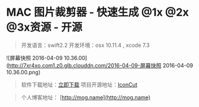 # MAC 图片裁剪器 - 快速生成 @1x @2x @3x资源 - 开源

> 开发语言：swift2.2
> 开发环境：osx 10.11.4 , xcode 7.3



![屏幕快照 2016-04-09 10.36.00](http://7xr4xo.com1.z0.glb.clouddn.com/2016-04-09-屏幕快照 2016-04-09 10.36.00.png)



> 软件下载地址：[立即下载](https://github.com/Mog-github/IconCut)
> 项目开源地址：[IconCut](http://moogooblog-wordpress.stor.sinaapp.com/uploads/2016/04/IconCut.zip)

    

> 个人博客地址： [http://mog.name](http://mog.name)
